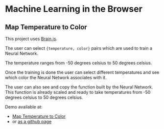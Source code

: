 # Machine Learning in the Browser

## Map Temperature to Color

This project uses [Brain.js](https://github.com/BrainJS/brain.js/tree/develop/src).

The user can select `{temperature, color}` pairs which are used to train a Neural Network.

The temperature ranges from -50 degrees celsius to 50 degrees celsius.

Once the training is done the user can select different temperatures and see which color the Neural Network associates with it.

The user can also see and copy the function built by the Neural Network. This function is already scaled and ready to take temperatures from -50 degrees celsius to 50 degrees celsius.

Demo available at:

- [Map Temperature to Color](https://nauseating-party.surge.sh/)
- or [as a github page](https://icyjoseph.github.io/colorpicker/)
